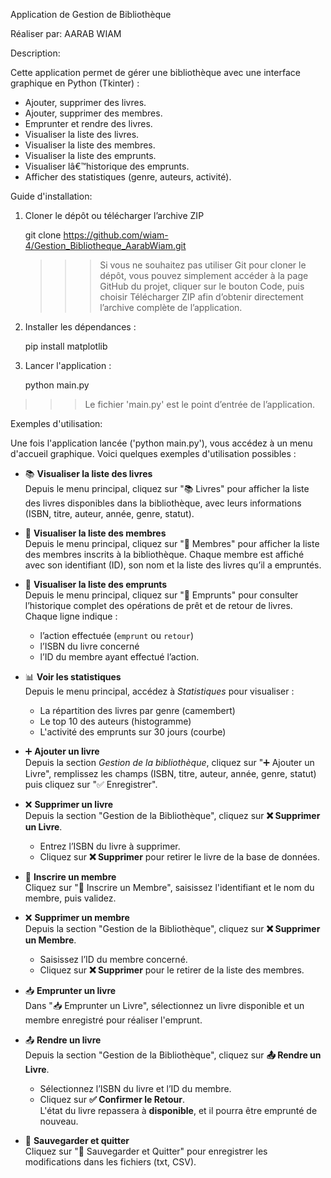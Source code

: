 Application de Gestion de Bibliothèque

Réaliser par: AARAB WIAM

Description:

Cette application permet de gérer une bibliothèque avec une interface graphique en Python (Tkinter) :
- Ajouter, supprimer des livres.
- Ajouter, supprimer des membres.
- Emprunter et rendre des livres.
- Visualiser la liste des livres.
- Visualiser la liste des membres.
- Visualiser la liste des emprunts.
- Visualiser lâ€™historique des emprunts.
- Afficher des statistiques (genre, auteurs, activité).

Guide d'installation:

1. Cloner le dépôt ou télécharger l’archive ZIP 

   git clone https://github.com/wiam-4/Gestion_Bibliotheque_AarabWiam.git

   >>> Si vous ne souhaitez pas utiliser Git pour cloner le dépôt, vous pouvez simplement accéder à la page GitHub du projet, cliquer sur le bouton Code, puis choisir Télécharger ZIP afin d’obtenir directement l’archive complète de l’application.

2. Installer les dépendances :

      pip install matplotlib

3. Lancer l'application :

      python main.py

>>> Le fichier 'main.py' est le point d’entrée de l’application.

Exemples d'utilisation:

Une fois l'application lancée ('python main.py'), vous accédez à un menu d'accueil graphique. Voici quelques exemples d'utilisation possibles :

- 📚 **Visualiser la liste des livres**  
  Depuis le menu principal, cliquez sur "📚 Livres" pour afficher la liste des livres disponibles dans la bibliothèque, avec leurs informations (ISBN, titre, auteur, année, genre, statut).

- 👥 **Visualiser la liste des membres**  
  Depuis le menu principal, cliquez sur "👤 Membres" pour afficher la liste des membres inscrits à la bibliothèque. Chaque membre est affiché avec son identifiant (ID), son nom et la liste des livres qu’il a empruntés.

- 🔁 **Visualiser la liste des emprunts**  
  Depuis le menu principal, cliquez sur "🔄 Emprunts" pour consulter l’historique complet des opérations de prêt et de retour de livres.  
Chaque ligne indique :  
  - l’action effectuée (`emprunt` ou `retour`)  
  - l’ISBN du livre concerné  
  - l’ID du membre ayant effectué l’action.

- 📊 **Voir les statistiques**  
  Depuis le menu principal, accédez à *Statistiques* pour visualiser :
  - La répartition des livres par genre (camembert)
  - Le top 10 des auteurs (histogramme)
  - L'activité des emprunts sur 30 jours (courbe)

- ➕ **Ajouter un livre**  
  Depuis la section *Gestion de la bibliothèque*, cliquez sur "➕ Ajouter un Livre", remplissez les champs (ISBN, titre, auteur, année, genre, statut) puis cliquez sur "✅ Enregistrer".

- ❌ **Supprimer un livre**  
  Depuis la section "Gestion de la Bibliothèque", cliquez sur **❌ Supprimer un Livre**.  
  - Entrez l’ISBN du livre à supprimer.  
  - Cliquez sur **❌ Supprimer** pour retirer le livre de la base de données.  

- 👤 **Inscrire un membre**  
  Cliquez sur "👤 Inscrire un Membre", saisissez l'identifiant et le nom du membre, puis validez.

- ❌ **Supprimer un membre**  
  Depuis la section "Gestion de la Bibliothèque", cliquez sur **❌ Supprimer un Membre**.  
  - Saisissez l’ID du membre concerné.  
  - Cliquez sur **❌ Supprimer** pour le retirer de la liste des membres.

- 📥 **Emprunter un livre**  
  Dans "📥 Emprunter un Livre", sélectionnez un livre disponible et un membre enregistré pour réaliser l'emprunt.

- 📤 **Rendre un livre**  
  Depuis la section "Gestion de la Bibliothèque", cliquez sur **📤 Rendre un Livre**.  
  - Sélectionnez l’ISBN du livre et l’ID du membre.  
  - Cliquez sur **✅ Confirmer le Retour**.  
  L'état du livre repassera à **disponible**, et il pourra être emprunté de nouveau.

- 💾 **Sauvegarder et quitter**  
  Cliquez sur "💾 Sauvegarder et Quitter" pour enregistrer les modifications dans les fichiers (txt, CSV).

